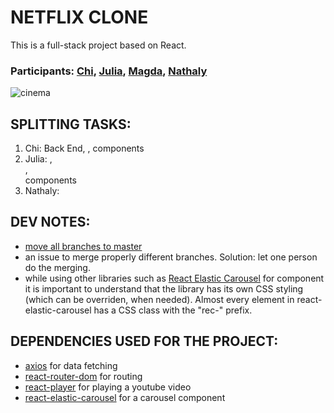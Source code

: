 # NETFLIX CLONE

This is a full-stack project based on React.

### Participants: [Chi](https://github.com/KhanhChiTran), [Julia](https://github.com/juliasckr), [Magda](https://github.com/magdasokolovic), [Nathaly](https://github.com/nathcolombo)

![cinema](https://images.unsplash.com/photo-1536440136628-849c177e76a1?ixid=MnwxMjA3fDB8MHxwaG90by1wYWdlfHx8fGVufDB8fHx8&ixlib=rb-1.2.1&auto=format&fit=crop&w=925&q=80)

## SPLITTING TASKS:
1. Chi: Back End, <Loading>, <Layout> components
2. Julia: <Navbar>, <Footer>, <Search> components
3. Nathaly: 
## DEV NOTES:

- [move all branches to master](https://stackoverflow.com/questions/2862590/how-to-replace-master-branch-in-git-entirely-from-another-branch)
- an issue to merge properly different branches. Solution: let one person do the merging.
- while using other libraries such as [React Elastic Carousel](https://sag1v.github.io/react-elastic-carousel/#styling) for <Carousel/> component it is important to understand that the library has its own CSS styling (which can be overriden, when needed). Almost every element in react-elastic-carousel has a  CSS class with the "rec-" prefix.

## DEPENDENCIES USED FOR THE PROJECT:
- [axios](https://www.npmjs.com/package/axios) for data fetching
- [react-router-dom](https://www.npmjs.com/package/react-router-dom) for routing
- [react-player](https://www.npmjs.com/package/react-player) for playing a youtube video
- [react-elastic-carousel](https://sag1v.github.io/react-elastic-carousel/) for a carousel component

